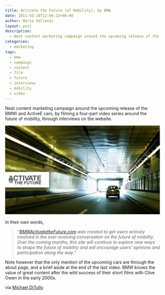 ```yaml
---
title: Activate the Future (of Mobility), by BMW
date: 2011-03-18T12:04:13+00:00
author: Mario Vellandi
layout: post
description:
  - Neat content marketing campaign around the upcoming release of the BMWi and ActiveE cars, by filming a four-part video series around the future of mobility
categories:
  - marketing
tags:
  - bmw
  - campaign
  - content
  - film
  - future
  - interviews
  - mobility
  - video
---
```

Neat content marketing campaign around the upcoming release of the BMWi and ActiveE cars, by filming a four-part video series around the future of mobility, through interviews on the website.

[<img src="../wp-content/uploads/2011/03/bmw-activate-the-future-video-content-marketing.jpg" />](http://bmwactivatethefuture.com/)

In their own words,

> *&#8220;<a href="http://bmwactivatethefuture.com/">BMWActivatetheFuture.com</a> was created to get users actively involved in the ever-evolving conversation on the future of mobility. Over the coming months, this site will continue to explore new ways to shape the future of mobility and will encourage users’ opinions and participation along the way.&#8221;*

Note however that the only mention of the upcoming cars are through the about page, and a brief aside at the end of the last video. BMW knows the value of great content after the wild success of their short films with Clive Owen in the early 2000s.

via [Michael DiTullo](http://michaelditullo.com/)
